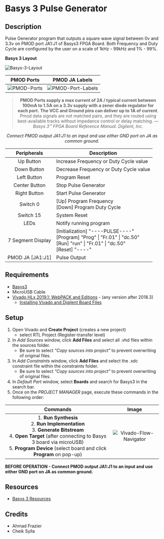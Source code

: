 # Basys 3 Pulse Generator
## Description
Pulse Generator program that outputs a square wave signal between 0v and 3.3v on PMOD port JA1:J1 of Basys3 FPGA Board. Both Frequency and Duty Cycle are configured by the user on a scale of 1kHz - 99kHz and 1% - 99%. 

<b>Basys 3 Layout</b>
	
![Basys-3-Layout](https://github.com/soundjuice/Basys3-Pulse-Generator/blob/master/images/Basys-3-Pulse-Generator-Layout.png)

| PMOD Ports | PMOD JA Labels |
|--|--|
|![PMOD-Ports](https://github.com/soundjuice/Basys3-Pulse-Generator/blob/master/images/Pmod-Port.png)|![PMOD-Port-Labels](https://github.com/soundjuice/Basys3-Pulse-Generator/blob/master/images/Pmod-Port-Labels.png)|

<center>

>
> **PMOD Ports supply a max current of 2A / typical current between 100mA to 1.5A on a 3.3v supply with a zener diode regulator for each port.**
> **The VCC and Ground pins can deliver up to 1A of current**.
> Pmod data signals are not matched pairs, and they are routed using best-available tracks without impedance control or delay matching. 
> &mdash; <cite class="title">Basys 3™ FPGA Board Reference Manual.</cite> <cite class="author">Digilent, Inc.</cite>

_Connect PMOD output JA1:J1 to an input and use either GND port on JA as common ground._

</center>

 |Peripherals|Description|
 |:-:|-|
 |Up Button|Increase Frequency or Duty Cycle value|
 |Down Button|Decrease Frequency or Duty Cycle value|
 |Left Button|Program Reset|
 |Center Button|Stop Pulse Generator|
 |Right Button|Start Pulse Generator|
 |Switch 0|[Up] Program Frequency <br> [Down] Program Duty Cycle|
 |Switch 15|System Reset|
 |LEDs|Notify running program
 |7 Segment Display|[Initialization] "----PULSE----" <br> [Program] "Prog" \| "Fr.01" \| "dc.50" <br> [Run] "run" \| "Fr.01" \| "dc.50" <br> [Reset] "----"
 |PMOD JA [JA1:J1]|Pulse Output
 
## Requirements
- [Basys3](https://store.digilentinc.com/basys-3-artix-7-fpga-trainer-board-recommended-for-introductory-users/) 
- MicroUSB Cable
- [Vivado HLx 2019.1: WebPACK and Editions](https://www.xilinx.com/support/download.html?_ga=2.82180886.1698710582.1561930953-2036611854.1558574743) - (any version after 2018.3)
	* [Installing Vivado and Digilent Board Files](https://reference.digilentinc.com/vivado/installing-vivado/start)
## Setup
1. Open Vivado and **Create Project** (creates a new project)
	- select RTL Project (Register-transfer level)
2. In _Add Sources_ window, click **Add Files** and select all .vhd files within the sources folder. 
	- Be sure to select _"Copy sources into project"_ to prevent overwriting of original files.
3. In _Add Constraints_ window, click **Add Files** and select the .xdc constraint file within the constraints folder.
	- Be sure to select _"Copy sources into project"_ to prevent overwriting of original files.
4. In _Default Part_ window, select **Boards** and search for Basys3 in the search bar.
5. Once on the _PROJECT MANAGER_ page, execute these commands in the following order:
 
 |Commands|Image
 |:-:|:-:|
 |1. **Run Synthesis** <br> 2. **Run Implementation** <br> 3. **Generate Bitstream** <br> 4. **Open Target** (after connecting to Basys 3 board via microUSB) <br> 5. **Program Device** (select board and click **Program** on pop-up)|![Vivado-Flow-Navigator](https://github.com/soundjuice/Basys3-Pulse-Generator/blob/master/images/Vivado-Flow-Navigator.PNG)|

**BEFORE OPERATION - Connect PMOD output JA1:J1 to an input and use either GND port on JA as common ground.** 
## Resources
* [Basys 3 Resources](https://reference.digilentinc.com/reference/programmable-logic/basys-3/start)
## Credits
* Ahmad Frazier 
* Cheik Sylla
